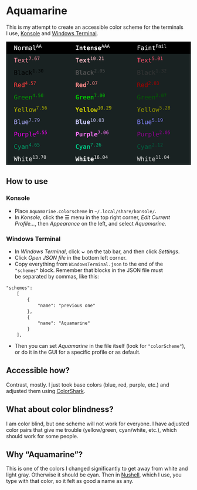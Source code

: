 # Aquamarine

This is my attempt to create an accessible color scheme for the terminals I use, [Konsole](https://konsole.kde.org) and [Windows Terminal](https://github.com/Microsoft/Terminal).

<p align="center"><img src="table.svg" alt="Table" /></p>

## How to use

### Konsole

* Place `Aquamarine.colorscheme` in `~/.local/share/konsole/`.
* In *Konsole*, click the **☰** menu in the top right corner, *Edit Current Profile…*, then *Appearance* on the left, and select *Aquamarine*.

### Windows Terminal

* In *Windows Terminal*, click **⌄** on the tab bar, and then click *Settings*.
* Click *Open JSON file* in the bottom left corner.
* Copy everything from `WindowsTerminal.json` to the end of the `"schemes"` block. Remember that blocks in the JSON file must be separated by commas, like this:
````
"schemes":
    [
        {
            "name": "previous one"
        },
        {
            "name": "Aquamarine"
        }
    ],
````
* Then you can set *Aquamarine* in the file itself (look for `"colorScheme"`), or do it in the GUI for a specific profile or as default.

## Accessible how?

Contrast, mostly. I just took base colors (blue, red, purple, etc.) and adjusted them using [ColorShark](https://colorshark.io).

## What about color blindness?

I am color blind, but one scheme will not work for everyone. I have adjusted color pairs that give me trouble (yellow/green, cyan/white, etc.), which should work for some people.

## Why “Aquamarine”?

This is one of the colors I changed significantly to get away from white and light gray. Otherwise it should be cyan. Then in [Nushell](https://www.nushell.sh), which I use, you type with that color, so it felt as good a name as any.